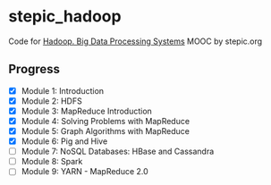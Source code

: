# stepic_hadoop

Code for [Hadoop. Big Data Processing Systems](https://stepic.org/course/150)
MOOC by stepic.org

## Progress

- [x] Module 1: Introduction
- [x] Module 2: HDFS
- [x] Module 3: MapReduce Introduction
- [x] Module 4: Solving Problems with MapReduce
- [x] Module 5: Graph Algorithms with MapReduce
- [x] Module 6: Pig and Hive
- [ ] Module 7: NoSQL Databases: HBase and Cassandra
- [ ] Module 8: Spark
- [ ] Module 9: YARN - MapReduce 2.0
